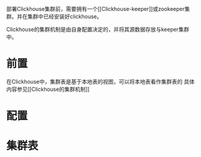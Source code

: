 部署Clickhouse集群前，需要拥有一个[[Clickhouse-keeper]]或zookeeper集群。并在集群中已经安装好clickhouse。

Clickhouse的集群机制是由自身配置决定的，并将其源数据存放与keeper集群中。


# 前置
在Clickhouse中，集群表是基于本地表的视图，可以将本地表看作集群表的
具体内容参见[[Clickhouse的集群机制]]
# 配置



# 集群表

